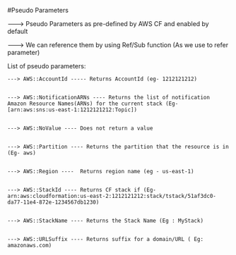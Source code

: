 #Pseudo Parameters


---> Pseudo Parameters as pre-defined by AWS CF and enabled by default

---> We can reference them by using Ref/Sub function (As we use to refer parameter)

List of pseudo parameters:
```
---> AWS::AccountId ----- Returns AccountId (eg- 1212121212)


---> AWS::NotificationARNs ---- Returns the list of notification Amazon Resource Names(ARNs) for the current stack (Eg- [arn:aws:sns:us-east-1:1212121212:Topic])


---> AWS::NoValue ---- Does not return a value


---> AWS::Partition ---- Returns the partition that the resource is in (Eg- aws)


---> AWS::Region ----  Returns region name (eg - us-east-1)


---> AWS::StackId ---- Returns CF stack if (Eg- arn:aws:cloudformation:us-east-2:1212121212:stack/tstack/51af3dc0-da77-11e4-872e-1234567db1230)


---> AWS::StackName ---- Returns the Stack Name (Eg : MyStack)


---> AWS::URLSuffix ---- Returns suffix for a domain/URL ( Eg: amazonaws.com)


